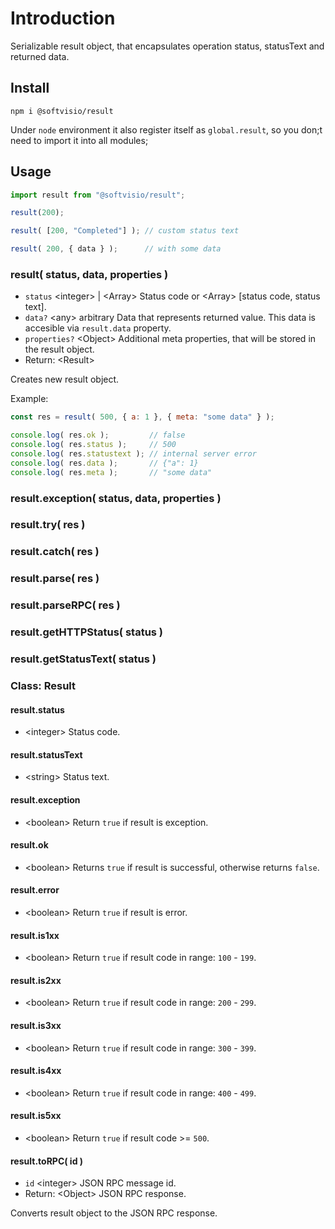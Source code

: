 # Introduction

Serializable result object, that encapsulates operation status, statusText and returned data.

## Install

```shell
npm i @softvisio/result
```

Under `node` environment it also register itself as `global.result`, so you don;t need to import it into all modules;

## Usage

<!-- prettier-ignore -->
```javascript
import result from "@softvisio/result";

result(200);

result( [200, "Completed"] ); // custom status text

result( 200, { data } );      // with some data
```

### result( status, data, properties )

-   `status` <integer\> | <Array\> Status code or <Array\> [status code, status text].
-   `data?` <any\> arbitrary Data that represents returned value. This data is accesible via `result.data` property.
-   `properties?` <Object\> Additional meta properties, that will be stored in the result object.
-   Return: <Result\>

Creates new result object.

Example:

<!-- prettier-ignore -->
```javascript
const res = result( 500, { a: 1 }, { meta: "some data" } );

console.log( res.ok );         // false
console.log( res.status );     // 500
console.log( res.statustext ); // internal server error
console.log( res.data );       // {"a": 1}
console.log( res.meta );       // "some data"
```

### result.exception( status, data, properties )

### result.try( res )

### result.catch( res )

### result.parse( res )

### result.parseRPC( res )

### result.getHTTPStatus( status )

### result.getStatusText( status )

### Class: Result

#### result.status

-   <integer\> Status code.

#### result.statusText

-   <string\> Status text.

#### result.exception

-   <boolean\> Return `true` if result is exception.

#### result.ok

-   <boolean\> Returns `true` if result is successful, otherwise returns `false`.

#### result.error

-   <boolean\> Return `true` if result is error.

#### result.is1xx

-   <boolean\> Return `true` if result code in range: `100` - `199`.

#### result.is2xx

-   <boolean\> Return `true` if result code in range: `200` - `299`.

#### result.is3xx

-   <boolean\> Return `true` if result code in range: `300` - `399`.

#### result.is4xx

-   <boolean\> Return `true` if result code in range: `400` - `499`.

#### result.is5xx

-   <boolean\> Return `true` if result code >= `500`.

#### result.toRPC( id )

-   `id` <integer\> JSON RPC message id.
-   Return: <Object\> JSON RPC response.

Converts result object to the JSON RPC response.
